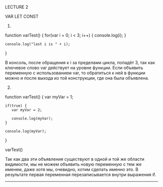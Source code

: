 LECTURE 2

VAR LET CONST

1.
function varTest() {
    for(var i = 0; i < 3; i++) {
        console.log(i);
    }

    console.log("last i is " + i);
}

В консоль, после обращения к i за пределами цикла, попадёт 3, так как ключевое слово var действует на уровне функции.
Если объявить переменную с использованием var, то обратиться к ней в функции можно и после выхода из той конструкции, где она была объявлена.


2.
function varTest() {
    var myVar = 1;

    if(true) {
       var myVar = 2;

       console.log(myVar);
    }

    console.log(myVar);
}

varTest()


 Так как два эти объявления существуют в одной и той же области видимости, мы не можем объявить новую переменную с тем же именем, даже хотя мы,
 очевидно, хотим сделать именно это. В результате первая переменная перезаписывается внутри выражения if.

--------------------------------------------------------------------------------------------------------

